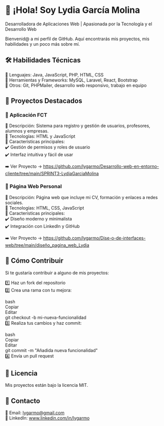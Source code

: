 # 👋 ¡Hola! Soy Lydia García Molina
Desarrolladora de Aplicaciones Web | Apasionada por la Tecnología y el Desarrollo Web

Bienvenid@ a mi perfil de GitHub. Aquí encontrarás mis proyectos, mis habilidades y un poco más sobre mí.

## 🛠️ Habilidades Técnicas
  📌 Lenguajes: Java, JavaScript, PHP, HTML, CSS  
  📌 Herramientas y Frameworks: MySQL, Laravel, React, Bootstrap  
  📌 Otros: Git, PHPMailer, desarrollo web responsivo, trabajo en equipo  

## 🚀 Proyectos Destacados
### 🔹 Aplicación FCT
  📌 Descripción: Sistema para registro y gestión de usuarios, profesores, alumnos y empresas.  
  📌 Tecnologías: HTML y JavaScript  
  📌 Características principales:  
    ✔️ Gestión de permisos y roles de usuario  
    ✔️ Interfaz intuitiva y fácil de usar  

➡️ Ver Proyecto -> https://github.com/lygarmo/Desarrollo-web-en-entorno-cliente/tree/main/SPRINT3-LydiaGarciaMolina

### 🔹 Página Web Personal
  📌 Descripción: Página web que incluye mi CV, formación y enlaces a redes sociales.    
  📌 Tecnologías: HTML, CSS, JavaScript  
  📌 Características principales:  
    ✔️ Diseño moderno y minimalista  
    ✔️ Integración con LinkedIn y GitHub   

➡️ Ver Proyecto -> https://github.com/lygarmo/Dise-o-de-interfaces-web/tree/main/diseño_pagina_web_Lydia


## 🤝 Cómo Contribuir
Si te gustaría contribuir a alguno de mis proyectos:  

1️⃣ Haz un fork del repositorio  
2️⃣ Crea una rama con tu mejora:  

bash  
Copiar  
Editar  
git checkout -b mi-nueva-funcionalidad  
3️⃣ Realiza tus cambios y haz commit:  

bash  
Copiar  
Editar  
git commit -m "Añadida nueva funcionalidad"  
4️⃣ Envía un pull request  

## 📜 Licencia
Mis proyectos están bajo la licencia MIT.

## 📩 Contacto  
📧 Email: lygarmo@gmail.com  
💼 LinkedIn: www.linkedin.com/in/lygarmo
